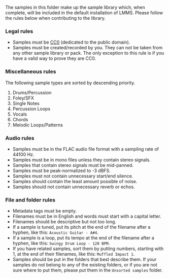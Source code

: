 The samples in this folder make up the sample library which, when complete, will be included in the default installation of LMMS. Please follow the rules below when contributing to the library.

### Legal rules

* Samples must be [CC0](https://creativecommons.org/publicdomain/zero/1.0/) (dedicated to the public domain).
* Samples must be created/recorded by you. They can not be taken from any other sample library or pack. The only exception to this rule is if you have a valid way to prove they are CC0.

### Miscellaneous rules

The following sample types are sorted by descending priority.
  1. Drums/Percussion
  2. Foley/SFX 
  3. Single Notes
  4. Percussion Loops
  5. Vocals
  6. Chords
  7. Melodic Loops/Patterns

### Audio rules

* Samples must be in the FLAC audio file format with a sampling rate of 44100 Hz.
* Samples must be in mono files unless they contain stereo signals.
* Samples that contain stereo signals must be mid-panned.
* Samples must be peak-normalized to -3 dBFS.
* Samples must not contain unnecessary start/end silence.
* Samples should contain the least amount possible of noise.
* Samples should not contain unnecessary reverb or echos.

### File and folder rules

* Metadata tags must be empty.
* Filenames must be in English and words must start with a capital letter.
* Filenames should be descriptive but not too long.
* If a sample is tuned, put its pitch at the end of the filename after a hyphen, like this: `Acoustic Guitar - A#4`.
* If a sample is a loop, put its tempo at the end of the filename after a hyphen, like this: `Swingy Drum Loop - 120 BPM`.
* If you have related samples, sort them by putting numbers, starting with 1, at the end of their filenames, like this: `Muffled Impact 1`.
* Samples should be put in the folders that best describe them. If your samples do not belong to any of the existing folders, or if you are not sure where to put them, please put them in the `Unsorted samples` folder.
